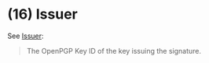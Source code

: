# (16) Issuer

See [Issuer](https://tools.ietf.org/html/rfc4880#section-5.2.3.5):

> The OpenPGP Key ID of the key issuing the signature.

